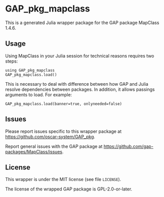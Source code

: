 # GAP_pkg_mapclass

This is a generated Julia wrapper package for the GAP package MapClass 1.4.6.

## Usage

Using MapClass in your Julia session for technical reasons requires two steps:

    using GAP_pkg_mapclass
    GAP_pkg_mapclass.load()

This is necessary to deal with difference between how GAP and Julia
resolve dependencies between packages. In addition, it allows passings
arguments to load. For example:

    GAP_pkg_mapclass.load(banner=true, onlyneeded=false)

## Issues

Please report issues specific to this wrapper package at <https://github.com/oscar-system/GAP_pkg>.

Report general issues with the GAP package at <https://github.com/gap-packages/MapClass/issues>.

## License

This wrapper is under the MIT license (see file `LICENSE`).

The license of the wrapped GAP package is GPL-2.0-or-later.
